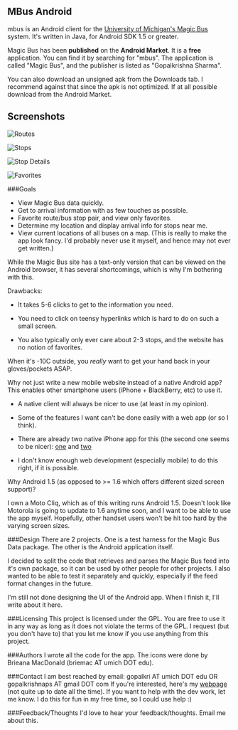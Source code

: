 ## MBus Android

mbus is an Android client for the [University of Michigan's Magic Bus](http://mbus.pts.umich.edu/) system. It's written in Java, for Android SDK 1.5 or greater.

Magic Bus has been __published__ on the __Android Market__. It is a __free__ application. You can find it by searching for "mbus". The application is called "Magic Bus", and the publisher is listed as "Gopalkrishna Sharma".

You can also download an unsigned apk from the Downloads tab. I recommend against that since the apk is not optimized. If at all possible download from the Android Market.

## Screenshots
![Routes](http://www-personal.umich.edu/~gopalkri/mbus/screenshots/Routes.png)

![Stops](http://www-personal.umich.edu/~gopalkri/mbus/screenshots/Stops.png)

![Stop Details](http://www-personal.umich.edu/~gopalkri/mbus/screenshots/StopDetails.png)

![Favorites](http://www-personal.umich.edu/~gopalkri/mbus/screenshots/Favorites.png)

###Goals
- View Magic Bus data quickly. 
- Get to arrival information with as few touches as possible.
- Favorite route/bus stop pair, and view only favorites.
- Determine my location and display arrival info for stops near me.
- View current locations of all buses on a map. (This is really to make the app look fancy. I'd probably never use it myself, and hence may not ever get written.)

While the Magic Bus site has a text-only version that can be viewed on the Android browser, it has several shortcomings, which is why I'm bothering with this.

Drawbacks:

- It takes 5-6 clicks to get to the information you need.

- You need to click on teensy hyperlinks which is hard to do on such a small screen. 

- You also typically only ever care about 2-3 stops, and the website has no notion of favorites.

When it's -10C outside, you *really* want to get your hand back in your gloves/pockets ASAP.

Why not just write a new mobile website instead of a native Android app? This enables other smartphone users (iPhone + BlackBerry, etc) to use it.

- A native client will always be nicer to use (at least in my opinion). 

- Some of the features I want can't be done easily with a web app (or so I think).

- There are already two native iPhone app for this (the second one seems to be nicer): [one](http://itunes.apple.com/us/app/mbus/id321927057?mt=8) and [two](http://itunes.apple.com/us/app/campus-to-campus/id322705603?mt=8)

- I don't know enough web development (especially mobile) to do this right, if it is possible.

Why Android 1.5 (as opposed to >= 1.6 which offers different sized screen support)? 

I own a Moto Cliq, which as of this writing runs Android 1.5. Doesn't look like Motorola is going to update to 1.6 anytime soon, and I want to be able to use the app myself. Hopefully, other handset users won't be hit too hard by the varying screen sizes.

###Design
There are 2 projects. One is a test harness for the Magic Bus Data package. The other is the Android application itself.
 
I decided to split the code that retrieves and parses the Magic Bus feed into it's own package, so it can be used by other people for other projects. I also wanted to be able to test it separately and quickly, especially if the feed format changes in the future.

I'm still not done designing the UI of the Android app. When I finish it, I'll write about it here.

###Licensing
This project is licensed under the GPL. You are free to use it in any way as long as it does not violate the terms of the GPL. I request (but you don't have to) that you let me know if you use anything from this project.

###Authors
I wrote all the code for the app. The icons were done by Brieana MacDonald (briemac AT umich DOT edu). 

###Contact
I am best reached by email: gopalkri AT umich DOT edu OR gopalkrishnaps AT gmail DOT com
If you're interested, here's my [webpage](http://www.umich.edu/~gopalkri) (not quite up to date all the time). If you want to help with the dev work, let me know. I do this for fun in my free time, so I could use help :)

###Feedback/Thoughts
I'd love to hear your feedback/thoughts. Email me about this. 
